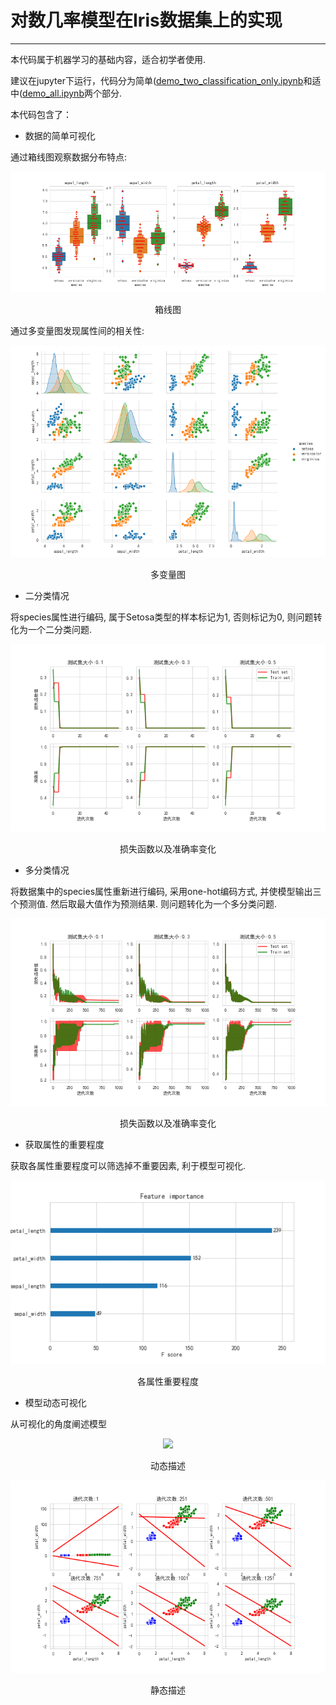 # 对数几率模型在Iris数据集上的实现
---
本代码属于机器学习的基础内容，适合初学者使用.

建议在jupyter下运行，代码分为简单([demo_two_classification_only.ipynb](https://github.com/zasle/Iris_logistic_classify/blob/master/demo_two_classification_only.ipynb)和适中([demo_all.ipynb](https://github.com/zasle/Iris_logistic_classify/blob/master/demo_all.ipynb)两个部分.

本代码包含了：

- 数据的简单可视化

 通过箱线图观察数据分布特点:
<div align="center">
  <img src="img/01.png"  />
  <p>箱线图</p>
</div>

 通过多变量图发现属性间的相关性:

<div align="center">
  <img src="img/02.png"  />
  <p>多变量图</p>
</div>

- 二分类情况

 将species属性进行编码, 属于Setosa类型的样本标记为1, 否则标记为0, 则问题转化为一个二分类问题.
 
<div align="center">
  <img src="img/03.png"  />
  <p>损失函数以及准确率变化</p>
</div>

- 多分类情况

 将数据集中的species属性重新进行编码, 采用one-hot编码方式, 并使模型输出三个预测值. 然后取最大值作为预测结果. 则问题转化为一个多分类问题.
 

<div align="center">
  <img src="img/04.png"  />
  <p>损失函数以及准确率变化</p>
</div>

- 获取属性的重要程度

 获取各属性重要程度可以筛选掉不重要因素, 利于模型可视化.
<div align="center">
  <img src="img/05.png"  />
  <p>各属性重要程度</p>
</div>

- 模型动态可视化

 从可视化的角度阐述模型
 <div align="center">
  <img src="img/demo.gif"  />
  <p>动态描述</p>
</div>



<div align="center">
  <img src="img/06.png"  />
  <p>静态描述</p>
</div>
